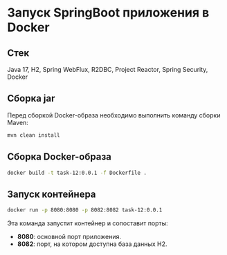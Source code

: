 # Запуск SpringBoot приложения в Docker

## Стек

Java 17, H2, Spring WebFlux, R2DBC, Project Reactor, Spring Security, Docker

## Сборка jar

Перед сборкой Docker-образа необходимо выполнить команду сборки Maven:

```bash
mvn clean install
```

## Сборка Docker-образа
```bash
docker build -t task-12:0.0.1 -f Dockerfile .
```

## Запуск контейнера
```bash
docker run -p 8080:8080 -p 8082:8082 task-12:0.0.1
```

Эта команда запустит контейнер и сопоставит порты:

- **8080**: основной порт приложения.
- **8082**: порт, на котором доступна база данных H2.
